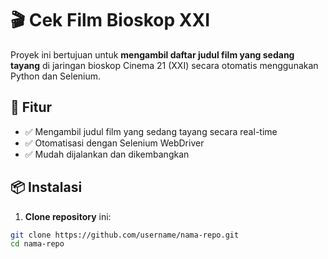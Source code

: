# 🎬 Cek Film Bioskop XXI

Proyek ini bertujuan untuk **mengambil daftar judul film yang sedang tayang** di jaringan bioskop Cinema 21 (XXI) secara otomatis menggunakan Python dan Selenium.

## 🚀 Fitur

- ✅ Mengambil judul film yang sedang tayang secara real-time
- ✅ Otomatisasi dengan Selenium WebDriver
- ✅ Mudah dijalankan dan dikembangkan

## 📦 Instalasi

1. **Clone repository** ini:

```bash
git clone https://github.com/username/nama-repo.git
cd nama-repo
